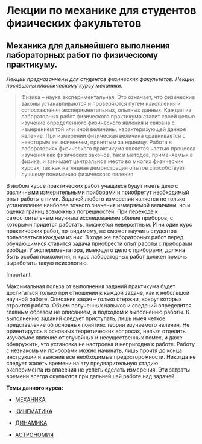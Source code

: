 # Лекции по механике для студентов физических факультетов

## Механика для дальнейшего выполнения лабораторных работ по физическому практикуму.

*Лекции предназанчены для студентов физических факультетов. Лекции посявщены классическому курсу механики.*

> Физика – наука экспериментальная. Это означает, что физические законы устанавливаются и проверяются путем накопления и сопоставления экспериментальных, опытных данных. Каждая из лабораторных работ физического практикума ставит своей целью изучение определенного физического явления и связана с измерением той или иной величины, характеризующей данное явление. При измерении физическая величина сравнивается с некоторым ее значением, принятым за единицу. Работа в лабораториях физического практикума является частью процесса изучения как физических законов, так и методов, применяемых в физике, и занимает центральное место во многих физических курсах, так как наглядная демонстрация опытов способствует лучшему пониманию физического явления.



В любом курсе практических работ учащиеся будут иметь дело с различными измерительными приборами и приобретут необходимый опыт работы с ними. Задачей любого измерения является не только установление наиболее точного значения измеряемой величины, но и оценка границ возможных погрешностей. При переходе к самостоятельным научным исследованиям обилие приборов, с которыми придется работать, покажется невероятным. И ни один курс практических работ, по-видимому, не сможет научить студентов пользоваться каждым из них. В ходе же лабораторных работ перед обучающимися ставится задача приобрести опыт работы с приборами вообще. У экспериментатора, имеющего дело с приборами, должна быть особая психология, и курс лабораторных работ должен помочь выработать такую психологию.

> [!IMPORTANT]
> Максимальная польза от выполнения заданий практикума будет достигаться только при отношении к каждой задаче, как к небольшой научной работе. Описания задач – только стержни, вокруг которых строится работа. Объем полученных навыков и сведений определится главным образом не описанием, а подходом к выполнению работы. К выполнению заданий следует приступать, лишь имея четкое представление об основных понятиях теории изучаемого явления. Не ориентируясь в основных теоретических вопросах, нельзя отделить изучаемое явление от случайных и несущественных помех, и даже обнаружить, что установка не настроена и непригодна к работе.
Работу с незнакомыми приборами можно начинать, лишь прочтя до конца инструкции и выяснив все необходимые предосторожности. Никогда не следует жалеть времени на эту предварительную стадию эксперимента из опасения не успеть сделать измерения. Эти затраты времени всегда окупаются при дальнейшей работе над задачей.

**Темы данного курса:**

- [МЕХАНИКА](https://github.com/Af2024laba/Lections-mechanics/tree/main/%D0%9C%D0%95%D0%A5%D0%90%D0%9D%D0%98%D0%9A%D0%90)
  
- [КИНЕМАТИКА](https://github.com/Af2024laba/Lections-mechanics/tree/main/%D0%9A%D0%98%D0%9D%D0%95%D0%9C%D0%90%D0%A2%D0%98%D0%9A%D0%90)
  
- [ДИНАМИКА](https://github.com/Af2024laba/Lections-mechanics/tree/main/%D0%94%D0%98%D0%9D%D0%90%D0%9C%D0%98%D0%9A%D0%90)

- [АСТРОНОМИЯ](https://github.com/Af2024laba/Lections-mechanics/tree/main/%D0%90%D0%A1%D0%A2%D0%A0%D0%9E%D0%9D%D0%9E%D0%9C%D0%98%D0%AF)
